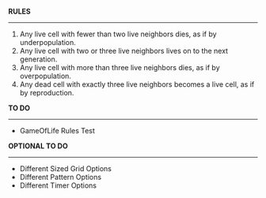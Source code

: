 **RULES**
***
1. Any live cell with fewer than two live neighbors dies, as if by underpopulation.
2. Any live cell with two or three live neighbors lives on to the next generation.
3. Any live cell with more than three live neighbors dies, as if by overpopulation.
4. Any dead cell with exactly three live neighbors becomes a live cell, as if by reproduction.

**TO DO**
***
* GameOfLife Rules Test

**OPTIONAL TO DO**
***
* Different Sized Grid Options
* Different Pattern Options
* Different Timer Options
